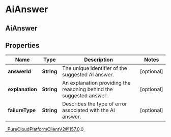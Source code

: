 # AiAnswer

## AiAnswer

## Properties

|Name | Type | Description | Notes|
|------------ | ------------- | ------------- | -------------|
| **answerId** | **String** | The unique identifier of the suggested AI answer. | [optional] |
| **explanation** | **String** | An explanation providing the reasoning behind the suggested answer. | [optional] |
| **failureType** | **String** | Describes the type of error associated with the AI answer. | [optional] |



_PureCloudPlatformClientV2@157.0.0_
